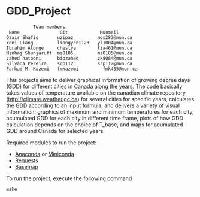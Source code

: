 # GDD_Project

              Team members
     Name               Git            Munmail
    Ozair Shafiq       uzipaz         mos283@mun.ca
    Yeni Liang         liangyeni123   yl1004@mun.ca
    Ibrahim Alonge     chestye        tia461@mun.ca
    Minhaj Shunjaruff  ms0185         ms0185@mun.ca
    zahed hatooni      biozahed       zk8084@mun.ca
    Silvana Pereira    srp112         srp112@mun.ca
    Farhad M. Kazemi   fmkazemi  	    fmk455@mun.ca

This projects aims to deliver graphical information of growing degree days (GDD) for different cities in Canada along the years. The code basically takes values of temperature available on the canadian climate repository (http://climate.weather.gc.ca) for several cities for specific years, calculates the GDD according to an input formula, and delivers a variety of visual information: graphics of maximum and minimum temperatures for each city, acumulated GDD for each city in different time frame, plots of how GDD calculation depends on the choice of T_base, and maps for acumulated GDD around Canada for selected years.

Required modules to run the project: 
 - [Anaconda](https://www.continuum.io/downloads) or [Miniconda](http://conda.pydata.org/miniconda.html)
 - [Requests](http://docs.python-requests.org/en/master/)
 - [Basemap](http://matplotlib.org/basemap/)

To run the project, execute the following command

    make
